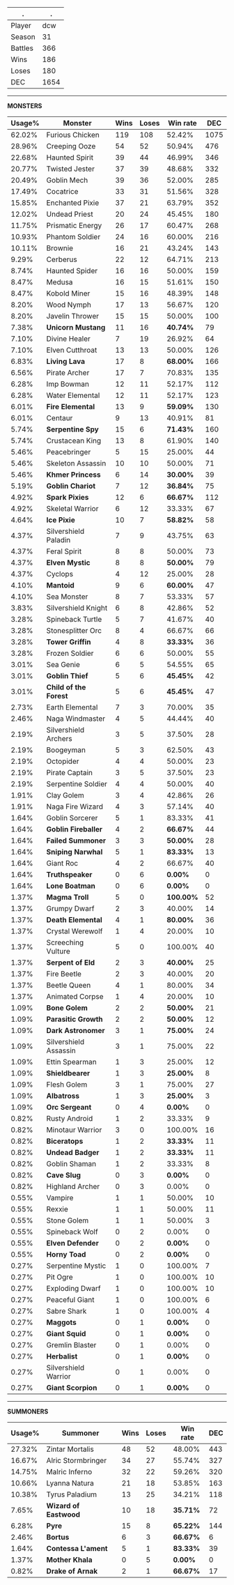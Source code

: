 .|.
|-|-
Player|dcw
Season|31
Battles|366
Wins|186
Loses|180
DEC|1654

---
**MONSTERS**

Usage%|Monster|Wins|Loses|Win rate|DEC|
-|-|-|-|-|-|
62.02%|Furious Chicken|119|108|52.42%|1075|
28.96%|Creeping Ooze|54|52|50.94%|476|
22.68%|Haunted Spirit|39|44|46.99%|346|
20.77%|Twisted Jester|37|39|48.68%|332|
20.49%|Goblin Mech|39|36|52.00%|285|
17.49%|Cocatrice|33|31|51.56%|328|
15.85%|Enchanted Pixie|37|21|63.79%|352|
12.02%|Undead Priest|20|24|45.45%|180|
11.75%|Prismatic Energy|26|17|60.47%|268|
10.93%|Phantom Soldier|24|16|60.00%|216|
10.11%|Brownie|16|21|43.24%|143|
9.29%|Cerberus|22|12|64.71%|213|
8.74%|Haunted Spider|16|16|50.00%|159|
8.47%|Medusa|16|15|51.61%|150|
8.47%|Kobold Miner|15|16|48.39%|148|
8.20%|Wood Nymph|17|13|56.67%|120|
8.20%|Javelin Thrower|15|15|50.00%|100|
7.38%|**Unicorn Mustang**|11|16|**40.74%**|79|
7.10%|Divine Healer|7|19|26.92%|64|
7.10%|Elven Cutthroat|13|13|50.00%|126|
6.83%|**Living Lava**|17|8|**68.00%**|166|
6.56%|Pirate Archer|17|7|70.83%|135|
6.28%|Imp Bowman|12|11|52.17%|112|
6.28%|Water Elemental|12|11|52.17%|123|
6.01%|**Fire Elemental**|13|9|**59.09%**|130|
6.01%|Centaur|9|13|40.91%|81|
5.74%|**Serpentine Spy**|15|6|**71.43%**|160|
5.74%|Crustacean King|13|8|61.90%|140|
5.46%|Peacebringer|5|15|25.00%|44|
5.46%|Skeleton Assassin|10|10|50.00%|71|
5.46%|**Khmer Princess**|6|14|**30.00%**|39|
5.19%|**Goblin Chariot**|7|12|**36.84%**|75|
4.92%|**Spark Pixies**|12|6|**66.67%**|112|
4.92%|Skeletal Warrior|6|12|33.33%|67|
4.64%|**Ice Pixie**|10|7|**58.82%**|58|
4.37%|Silvershield Paladin|7|9|43.75%|63|
4.37%|Feral Spirit|8|8|50.00%|73|
4.37%|**Elven Mystic**|8|8|**50.00%**|79|
4.37%|Cyclops|4|12|25.00%|28|
4.10%|**Mantoid**|9|6|**60.00%**|47|
4.10%|Sea Monster|8|7|53.33%|57|
3.83%|Silvershield Knight|6|8|42.86%|52|
3.28%|Spineback Turtle|5|7|41.67%|40|
3.28%|Stonesplitter Orc|8|4|66.67%|66|
3.28%|**Tower Griffin**|4|8|**33.33%**|36|
3.28%|Frozen Soldier|6|6|50.00%|55|
3.01%|Sea Genie|6|5|54.55%|65|
3.01%|**Goblin Thief**|5|6|**45.45%**|42|
3.01%|**Child of the Forest**|5|6|**45.45%**|47|
2.73%|Earth Elemental|7|3|70.00%|35|
2.46%|Naga Windmaster|4|5|44.44%|40|
2.19%|Silvershield Archers|3|5|37.50%|28|
2.19%|Boogeyman|5|3|62.50%|43|
2.19%|Octopider|4|4|50.00%|23|
2.19%|Pirate Captain|3|5|37.50%|23|
2.19%|Serpentine Soldier|4|4|50.00%|40|
1.91%|Clay Golem|3|4|42.86%|26|
1.91%|Naga Fire Wizard|4|3|57.14%|40|
1.64%|Goblin Sorcerer|5|1|83.33%|41|
1.64%|**Goblin Fireballer**|4|2|**66.67%**|44|
1.64%|**Failed Summoner**|3|3|**50.00%**|28|
1.64%|**Sniping Narwhal**|5|1|**83.33%**|13|
1.64%|Giant Roc|4|2|66.67%|40|
1.64%|**Truthspeaker**|0|6|**0.00%**|0|
1.64%|**Lone Boatman**|0|6|**0.00%**|0|
1.37%|**Magma Troll**|5|0|**100.00%**|52|
1.37%|Grumpy Dwarf|2|3|40.00%|14|
1.37%|**Death Elemental**|4|1|**80.00%**|36|
1.37%|Crystal Werewolf|1|4|20.00%|10|
1.37%|Screeching Vulture|5|0|100.00%|40|
1.37%|**Serpent of Eld**|2|3|**40.00%**|25|
1.37%|Fire Beetle|2|3|40.00%|20|
1.37%|Beetle Queen|4|1|80.00%|34|
1.37%|Animated Corpse|1|4|20.00%|10|
1.09%|**Bone Golem**|2|2|**50.00%**|21|
1.09%|**Parasitic Growth**|2|2|**50.00%**|12|
1.09%|**Dark Astronomer**|3|1|**75.00%**|24|
1.09%|Silvershield Assassin|3|1|75.00%|22|
1.09%|Ettin Spearman|1|3|25.00%|12|
1.09%|**Shieldbearer**|1|3|**25.00%**|8|
1.09%|Flesh Golem|3|1|75.00%|27|
1.09%|**Albatross**|1|3|**25.00%**|3|
1.09%|**Orc Sergeant**|0|4|**0.00%**|0|
0.82%|Rusty Android|1|2|33.33%|9|
0.82%|Minotaur Warrior|3|0|100.00%|16|
0.82%|**Biceratops**|1|2|**33.33%**|11|
0.82%|**Undead Badger**|1|2|**33.33%**|11|
0.82%|Goblin Shaman|1|2|33.33%|8|
0.82%|**Cave Slug**|0|3|**0.00%**|0|
0.82%|Highland Archer|0|3|0.00%|0|
0.55%|Vampire|1|1|50.00%|10|
0.55%|Rexxie|1|1|50.00%|11|
0.55%|Stone Golem|1|1|50.00%|3|
0.55%|Spineback Wolf|0|2|0.00%|0|
0.55%|**Elven Defender**|0|2|**0.00%**|0|
0.55%|**Horny Toad**|0|2|**0.00%**|0|
0.27%|Serpentine Mystic|1|0|100.00%|7|
0.27%|Pit Ogre|1|0|100.00%|10|
0.27%|Exploding Dwarf|1|0|100.00%|10|
0.27%|Peaceful Giant|1|0|100.00%|6|
0.27%|Sabre Shark|1|0|100.00%|4|
0.27%|**Maggots**|0|1|**0.00%**|0|
0.27%|**Giant Squid**|0|1|**0.00%**|0|
0.27%|Gremlin Blaster|0|1|0.00%|0|
0.27%|**Herbalist**|0|1|**0.00%**|0|
0.27%|Silvershield Warrior|0|1|0.00%|0|
0.27%|**Giant Scorpion**|0|1|**0.00%**|0|

---
**SUMMONERS**

Usage%|Summoner|Wins|Loses|Win rate|DEC|
-|-|-|-|-|-|
27.32%|Zintar Mortalis|48|52|48.00%|443|
16.67%|Alric Stormbringer|34|27|55.74%|327|
14.75%|Malric Inferno|32|22|59.26%|320|
10.66%|Lyanna Natura|21|18|53.85%|163|
10.38%|Tyrus Paladium|13|25|34.21%|118|
7.65%|**Wizard of Eastwood**|10|18|**35.71%**|72|
6.28%|**Pyre**|15|8|**65.22%**|144|
2.46%|**Bortus**|6|3|**66.67%**|6|
1.64%|**Contessa L'ament**|5|1|**83.33%**|39|
1.37%|**Mother Khala**|0|5|**0.00%**|0|
0.82%|**Drake of Arnak**|2|1|**66.67%**|17|
